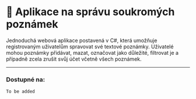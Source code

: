 # 📝 Aplikace na správu soukromých poznámek

Jednoduchá webová aplikace postavená v C#, která umožňuje registrovaným uživatelům spravovat své textové poznámky. Uživatelé mohou poznámky přidávat, mazat, označovat jako důležité, filtrovat je a případně zcela zrušit svůj účet včetně všech poznámek.

---

### Dostupné na:
```Zadej
To be added
```
